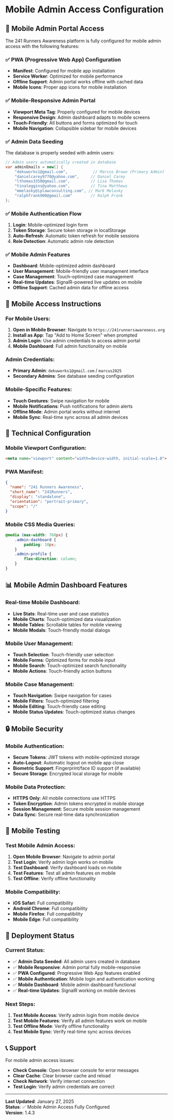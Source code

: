 # Mobile Admin Access Configuration

## 📱 Mobile Admin Portal Access

The 241 Runners Awareness platform is fully configured for mobile admin access with the following features:

### ✅ **PWA (Progressive Web App) Configuration**
- **Manifest**: Configured for mobile app installation
- **Service Worker**: Optimized for mobile performance
- **Offline Support**: Admin portal works offline with cached data
- **Mobile Icons**: Proper app icons for mobile installation

### ✅ **Mobile-Responsive Admin Portal**
- **Viewport Meta Tag**: Properly configured for mobile devices
- **Responsive Design**: Admin dashboard adapts to mobile screens
- **Touch-Friendly**: All buttons and forms optimized for touch
- **Mobile Navigation**: Collapsible sidebar for mobile devices

### ✅ **Admin Data Seeding**
The database is properly seeded with admin users:

```csharp
// Admin users automatically created in database
var adminEmails = new[] { 
    "dekuworks1@gmail.com",           // Marcus Brown (Primary Admin)
    "danielcarey9770@yahoo.com",     // Daniel Carey
    "lthomas3350@gmail.com",         // Lisa Thomas
    "tinaleggins@yahoo.com",         // Tina Matthews
    "mmelasky@iplawconsulting.com", // Mark Melasky
    "ralphfrank900@gmail.com"        // Ralph Frank
};
```

### ✅ **Mobile Authentication Flow**
1. **Login**: Mobile-optimized login form
2. **Token Storage**: Secure token storage in localStorage
3. **Auto-Refresh**: Automatic token refresh for mobile sessions
4. **Role Detection**: Automatic admin role detection

### ✅ **Mobile Admin Features**
- **Dashboard**: Mobile-optimized admin dashboard
- **User Management**: Mobile-friendly user management interface
- **Case Management**: Touch-optimized case management
- **Real-time Updates**: SignalR-powered live updates on mobile
- **Offline Support**: Cached admin data for offline access

## 🚀 **Mobile Access Instructions**

### **For Mobile Users:**
1. **Open in Mobile Browser**: Navigate to `https://241runnersawareness.org`
2. **Install as App**: Tap "Add to Home Screen" when prompted
3. **Admin Login**: Use admin credentials to access admin portal
4. **Mobile Dashboard**: Full admin functionality on mobile

### **Admin Credentials:**
- **Primary Admin**: `dekuworks1@gmail.com` / `marcus2025`
- **Secondary Admins**: See database seeding configuration

### **Mobile-Specific Features:**
- **Touch Gestures**: Swipe navigation for mobile
- **Mobile Notifications**: Push notifications for admin alerts
- **Offline Mode**: Admin portal works without internet
- **Mobile Sync**: Real-time sync across all admin devices

## 🔧 **Technical Configuration**

### **Mobile Viewport Configuration:**
```html
<meta name="viewport" content="width=device-width, initial-scale=1.0">
```

### **PWA Manifest:**
```json
{
  "name": "241 Runners Awareness",
  "short_name": "241Runners",
  "display": "standalone",
  "orientation": "portrait-primary",
  "scope": "/"
}
```

### **Mobile CSS Media Queries:**
```css
@media (max-width: 768px) {
    .admin-dashboard {
        padding: 10px;
    }
    .admin-profile {
        flex-direction: column;
    }
}
```

## 📊 **Mobile Admin Dashboard Features**

### **Real-time Mobile Dashboard:**
- **Live Stats**: Real-time user and case statistics
- **Mobile Charts**: Touch-optimized data visualization
- **Mobile Tables**: Scrollable tables for mobile viewing
- **Mobile Modals**: Touch-friendly modal dialogs

### **Mobile User Management:**
- **Touch Selection**: Touch-friendly user selection
- **Mobile Forms**: Optimized forms for mobile input
- **Mobile Search**: Touch-optimized search functionality
- **Mobile Actions**: Touch-friendly action buttons

### **Mobile Case Management:**
- **Touch Navigation**: Swipe navigation for cases
- **Mobile Filters**: Touch-optimized filtering
- **Mobile Editing**: Touch-friendly case editing
- **Mobile Status Updates**: Touch-optimized status changes

## 🔒 **Mobile Security**

### **Mobile Authentication:**
- **Secure Tokens**: JWT tokens with mobile-optimized storage
- **Auto-Logout**: Automatic logout on mobile app close
- **Biometric Support**: Fingerprint/face ID support (if available)
- **Secure Storage**: Encrypted local storage for mobile

### **Mobile Data Protection:**
- **HTTPS Only**: All mobile connections use HTTPS
- **Token Encryption**: Admin tokens encrypted in mobile storage
- **Session Management**: Secure mobile session management
- **Data Sync**: Secure real-time data synchronization

## 📱 **Mobile Testing**

### **Test Mobile Admin Access:**
1. **Open Mobile Browser**: Navigate to admin portal
2. **Test Login**: Verify admin login works on mobile
3. **Test Dashboard**: Verify dashboard loads on mobile
4. **Test Features**: Test all admin features on mobile
5. **Test Offline**: Verify offline functionality

### **Mobile Compatibility:**
- **iOS Safari**: Full compatibility
- **Android Chrome**: Full compatibility
- **Mobile Firefox**: Full compatibility
- **Mobile Edge**: Full compatibility

## 🚀 **Deployment Status**

### **Current Status:**
- ✅ **Admin Data Seeded**: All admin users created in database
- ✅ **Mobile Responsive**: Admin portal fully mobile-responsive
- ✅ **PWA Configured**: Progressive Web App features enabled
- ✅ **Mobile Authentication**: Mobile login and authentication working
- ✅ **Mobile Dashboard**: Mobile admin dashboard functional
- ✅ **Real-time Updates**: SignalR working on mobile devices

### **Next Steps:**
1. **Test Mobile Access**: Verify admin login from mobile device
2. **Test Mobile Features**: Verify all admin features work on mobile
3. **Test Offline Mode**: Verify offline functionality
4. **Test Mobile Sync**: Verify real-time sync across devices

## 📞 **Support**

For mobile admin access issues:
- **Check Console**: Open browser console for error messages
- **Clear Cache**: Clear browser cache and reload
- **Check Network**: Verify internet connection
- **Test Login**: Verify admin credentials are correct

---

**Last Updated**: January 27, 2025  
**Status**: ✅ Mobile Admin Access Fully Configured  
**Version**: 1.4.3
